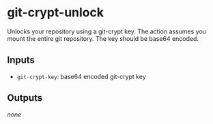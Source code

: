 # git-crypt-unlock
Unlocks your repository using a git-crypt key. The action assumes you mount the entire git repository. The key
should be base64 encoded.

## Inputs
* `git-crypt-key`: base64 encoded git-crypt key

## Outputs
_none_

